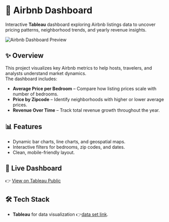 # 🏡 Airbnb Dashboard

Interactive **Tableau** dashboard exploring Airbnb listings data to uncover
pricing patterns, neighborhood trends, and yearly revenue insights.

![Airbnb Dashboard Preview](image/Dashboard.png)

## ✨ Overview
This project visualizes key Airbnb metrics to help hosts, travelers,
and analysts understand market dynamics.  
The dashboard includes:
- **Average Price per Bedroom** – Compare how listing prices scale with number of bedrooms.
- **Price by Zipcode** – Identify neighborhoods with higher or lower average prices.
- **Revenue Over Time** – Track total revenue growth throughout the year.

## 📊 Features
- Dynamic bar charts, line charts, and geospatial maps.
- Interactive filters for bedrooms, zip codes, and dates.
- Clean, mobile-friendly layout.

## 🔗 Live Dashboard
👉 [View on Tableau Public](https://public.tableau.com/shared/RNFBFMPR3?:display_count=n&:origin=viz_share_link)


## 🛠️ Tech Stack
- **Tableau** for data visualization
👉[data set link](https://www.kaggle.com/datasets/alexanderfreberg/airbnb-listings-2016-dataset/data?select=Tableau+Full+Project.xlsx).

